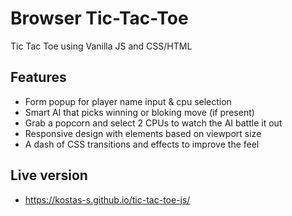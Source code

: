 # Browser Tic-Tac-Toe
Tic Tac Toe using Vanilla JS and CSS/HTML

## Features
* Form popup for player name input & cpu selection
* Smart AI that picks winning or bloking move (if present)
* Grab a popcorn and select 2 CPUs to watch the AI battle it out
* Responsive design with elements based on viewport size
* A dash of CSS transitions and effects to improve the feel

## Live version

* https://kostas-s.github.io/tic-tac-toe-js/